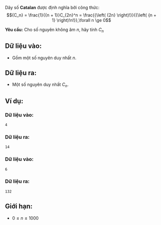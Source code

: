 Dãy số **Catalan** được định nghĩa bởi công thức:
$${C_n} = \frac{1}{{n + 1}}C_{2n}^n = \frac{{\left( {2n} \right)!}}{{\left( {n + 1} \right)!n!}},\forall n \ge 0$$
 
**Yêu cầu:** Cho số nguyên không âm $n$, hãy tính $C_n$

## Dữ liệu vào:
- Gồm một số nguyên duy nhất $n$.

## Dữ liệu ra:
- Một số nguyên duy nhất $C_n$.

## Ví dụ:
### Dữ liệu vào:
```
4
```

### Dữ liệu ra:
```
14
```

### Dữ liệu vào:
```
6
```

### Dữ liệu ra:
```
132
```

## Giới hạn:
- $0 ≤ n ≤ 1000$
